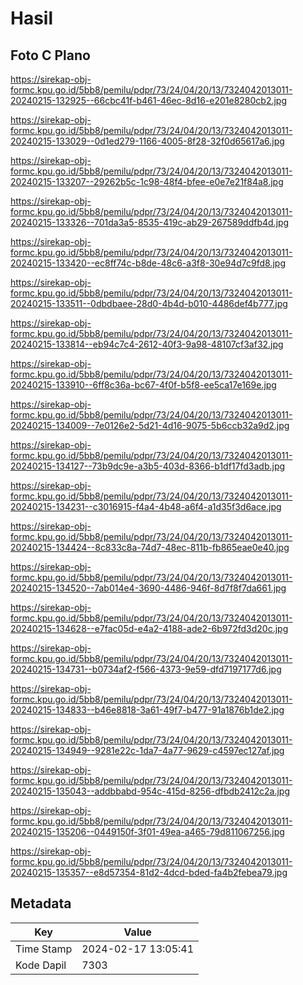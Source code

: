 # Hasil

## Foto C Plano

https://sirekap-obj-formc.kpu.go.id/5bb8/pemilu/pdpr/73/24/04/20/13/7324042013011-20240215-132925--66cbc41f-b461-46ec-8d16-e201e8280cb2.jpg

https://sirekap-obj-formc.kpu.go.id/5bb8/pemilu/pdpr/73/24/04/20/13/7324042013011-20240215-133029--0d1ed279-1166-4005-8f28-32f0d65617a6.jpg

https://sirekap-obj-formc.kpu.go.id/5bb8/pemilu/pdpr/73/24/04/20/13/7324042013011-20240215-133207--29262b5c-1c98-48f4-bfee-e0e7e21f84a8.jpg

https://sirekap-obj-formc.kpu.go.id/5bb8/pemilu/pdpr/73/24/04/20/13/7324042013011-20240215-133326--701da3a5-8535-419c-ab29-267589ddfb4d.jpg

https://sirekap-obj-formc.kpu.go.id/5bb8/pemilu/pdpr/73/24/04/20/13/7324042013011-20240215-133420--ec8ff74c-b8de-48c6-a3f8-30e94d7c9fd8.jpg

https://sirekap-obj-formc.kpu.go.id/5bb8/pemilu/pdpr/73/24/04/20/13/7324042013011-20240215-133511--0dbdbaee-28d0-4b4d-b010-4486def4b777.jpg

https://sirekap-obj-formc.kpu.go.id/5bb8/pemilu/pdpr/73/24/04/20/13/7324042013011-20240215-133814--eb94c7c4-2612-40f3-9a98-48107cf3af32.jpg

https://sirekap-obj-formc.kpu.go.id/5bb8/pemilu/pdpr/73/24/04/20/13/7324042013011-20240215-133910--6ff8c36a-bc67-4f0f-b5f8-ee5ca17e169e.jpg

https://sirekap-obj-formc.kpu.go.id/5bb8/pemilu/pdpr/73/24/04/20/13/7324042013011-20240215-134009--7e0126e2-5d21-4d16-9075-5b6ccb32a9d2.jpg

https://sirekap-obj-formc.kpu.go.id/5bb8/pemilu/pdpr/73/24/04/20/13/7324042013011-20240215-134127--73b9dc9e-a3b5-403d-8366-b1df17fd3adb.jpg

https://sirekap-obj-formc.kpu.go.id/5bb8/pemilu/pdpr/73/24/04/20/13/7324042013011-20240215-134231--c3016915-f4a4-4b48-a6f4-a1d35f3d6ace.jpg

https://sirekap-obj-formc.kpu.go.id/5bb8/pemilu/pdpr/73/24/04/20/13/7324042013011-20240215-134424--8c833c8a-74d7-48ec-811b-fb865eae0e40.jpg

https://sirekap-obj-formc.kpu.go.id/5bb8/pemilu/pdpr/73/24/04/20/13/7324042013011-20240215-134520--7ab014e4-3690-4486-946f-8d7f8f7da661.jpg

https://sirekap-obj-formc.kpu.go.id/5bb8/pemilu/pdpr/73/24/04/20/13/7324042013011-20240215-134628--e7fac05d-e4a2-4188-ade2-6b972fd3d20c.jpg

https://sirekap-obj-formc.kpu.go.id/5bb8/pemilu/pdpr/73/24/04/20/13/7324042013011-20240215-134731--b0734af2-f566-4373-9e59-dfd7197177d6.jpg

https://sirekap-obj-formc.kpu.go.id/5bb8/pemilu/pdpr/73/24/04/20/13/7324042013011-20240215-134833--b46e8818-3a61-49f7-b477-91a1876b1de2.jpg

https://sirekap-obj-formc.kpu.go.id/5bb8/pemilu/pdpr/73/24/04/20/13/7324042013011-20240215-134949--9281e22c-1da7-4a77-9629-c4597ec127af.jpg

https://sirekap-obj-formc.kpu.go.id/5bb8/pemilu/pdpr/73/24/04/20/13/7324042013011-20240215-135043--addbbabd-954c-415d-8256-dfbdb2412c2a.jpg

https://sirekap-obj-formc.kpu.go.id/5bb8/pemilu/pdpr/73/24/04/20/13/7324042013011-20240215-135206--0449150f-3f01-49ea-a465-79d811067256.jpg

https://sirekap-obj-formc.kpu.go.id/5bb8/pemilu/pdpr/73/24/04/20/13/7324042013011-20240215-135357--e8d57354-81d2-4dcd-bded-fa4b2febea79.jpg


## Metadata

| Key        | Value               |
| ---------- | ------------------- |
| Time Stamp | 2024-02-17 13:05:41 |
| Kode Dapil | 7303                |



